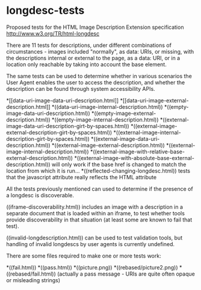 longdesc-tests
==============

Proposed tests for the HTML Image Description Extension specification http://www.w3.org/TR/html-longdesc

There are 11 tests for descriptions, under different combinations of circumstances - images included "normally", as data: URIs, or missing, with the descriptions internal or external to the page, as a data: URI, or in a location only reachable by taking into account the base element.

The same tests can be used to determine whether in various scenarios the User Agent enables the user to access the description, and whether the description can be found through system accessibility APIs.

  *[[data-uri-image-data-uri-description.html]]
  *[[data-uri-image-external-description.html]]
*((data-uri-image-internal-description.html))
*((empty-image-data-uri-description.html))
*((empty-image-external-description.html))
*((empty-image-internal-description.html))
*((external-image-data-uri-description-girt-by-spaces.html))
*((external-image-external-description-girt-by-spaces.html))
*((external-image-internal-description-girt-by-spaces.html))
*((external-image-data-uri-description.html))
*((external-image-external-description.html))
*((external-image-internal-description.html))
*((external-image-with-relative-base-external-description.html))
*((external-image-with-absolute-base-external-description.html)) will only work if the base href is changed to match the location from which it is run…
*((reflected-changing-longdesc.html)) tests that the javascript attribute really reflects the HTML attribute

All the tests previously mentioned can used to determine if the presence of a longdesc is discoverable.

((iframe-discoverability.html)) includes an image with a description in a separate document that is loaded within an iframe, to test whether tools provide discoverability in that situation (at least some are known to fail that test).

((invalid-longdescription.html)) can be used to test validation tools, but handling of invalid longdescs by user agents is currently undefined.

There are some files required to make one or more tests work:

*((fail.html))
*((pass.html))
*((picture.png))
*((rebased/picture2.png))
*((rebased/fail.html)) (actually a pass message - URIs are quite often opaque or misleading strings)



